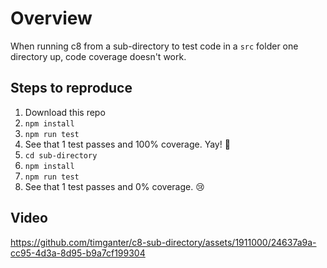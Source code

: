# Overview

When running c8 from a sub-directory to test code in a `src` folder one directory up, code coverage doesn't work.

## Steps to reproduce

1. Download this repo
2. `npm install`
3. `npm run test`
4. See that 1 test passes and 100% coverage. Yay! 🎉
5. `cd sub-directory`
6. `npm install`
7. `npm run test`
8. See that 1 test passes and 0% coverage. 😢

## Video

https://github.com/timganter/c8-sub-directory/assets/1911000/24637a9a-cc95-4d3a-8d95-b9a7cf199304

